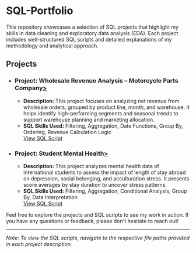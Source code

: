 # SQL-Portfolio
This repository showcases a selection of SQL projects that highlight my skills in data cleaning and exploratory data analysis (EDA). Each project includes well-structured SQL scripts and detailed explanations of my methodology and analytical approach.

## Projects

* ### Project: Wholesale Revenue Analysis – Motorcycle Parts Company[>](https://github.com/JonnyNguyen005/SQL-Portfolio/tree/main/Motorcycle)
  * **Description:** This project focuses on analyzing net revenue from wholesale orders, grouped by product line, month, and warehouse. It helps identify high-performing segments and seasonal trends to support warehouse planning and marketing allocation.  
  * **SQL Skills Used:** Filtering, Aggregation, Date Functions, Group By, Ordering, Revenue Calculation Logic  
[View SQL Script](./wholesale_revenue_analysis/wholesale_revenue_analysis.sql)

* ### Project: Student Mental Health[>](https://github.com/JonnyNguyen005/SQL-Portfolio/tree/main/Mental%20Health)
  * **Description:** This project analyzes mental health data of international students to assess the impact of length of stay abroad on depression, social belonging, and acculturation stress. It presents score averages by stay duration to uncover stress patterns.  
  * **SQL Skills Used:** Filtering, Aggregation, Conditional Analysis, Group By, Data Interpretation  
[View SQL Script](./student_mental_health_analysis/mental_health_analysis.sql)

Feel free to explore the projects and SQL scripts to see my work in action. If you have any questions or feedback, please don't hesitate to reach out!

---

*Note: To view the SQL scripts, navigate to the respective file paths provided in each project description.*

